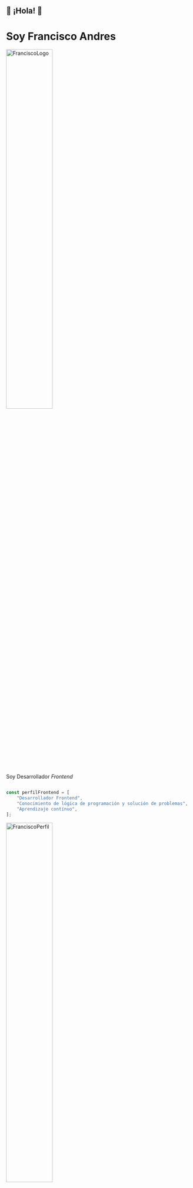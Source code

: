 👋 ¡Hola! 👋
------
Soy Francisco Andres
======
<p><img style="width:50%;align-items:center" src="https://i.ibb.co/Q6j5dY4/Logo-Frontend-Solo-removebg-preview.png" alt="FranciscoLogo" /></p>

Soy Desarrollador _Frontend_

```javascript

const perfilFrontend = [
    "Desarrollador Frontend",
    "Conocimiento de lógica de programación y solución de problemas",
    "Aprendizaje contínuo",
];
```
<p><img style="width:50%;align-items:center" src="https://i.ibb.co/wMX4ZKs/corte-fran.jpg" alt="FranciscoPerfil" /></p>
```
const perfilDocente = [
    "Docente de Música",
    "Planificación de contenidos diarios, mensuales y anuales",
    "+3 años de experiencia",
    "Apasionado por aprender y enseñar",
];
```
<p><img style="width:50%;align-items:center" src="[https://i.ibb.co/wMX4ZKs/corte-fran.jpg](https://i.ibb.co/2n0cRLn/escuela-Rock.jpg)" alt="FranciscoDocente" /></p>
